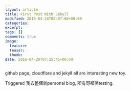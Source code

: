 ```yaml
---
layout: article
title: First Post With Jekyll
modified: 2016-04-28T08:07:00+00:00
categories: 
excerpt:
tags: []
comments: true
image:
  feature:
  teaser:
  thumb:
date: 2016-04-28T07:25:45+00:00
---
```

github page, cloudflare and jekyll all are interesting new toy.

Triggered 我去整個新personal blog, 所有野都係testing.
